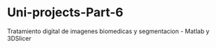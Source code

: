 # Uni-projects-Part-6
Tratamiento digital de imagenes biomedicas y segmentacion - Matlab y 3DSlicer
